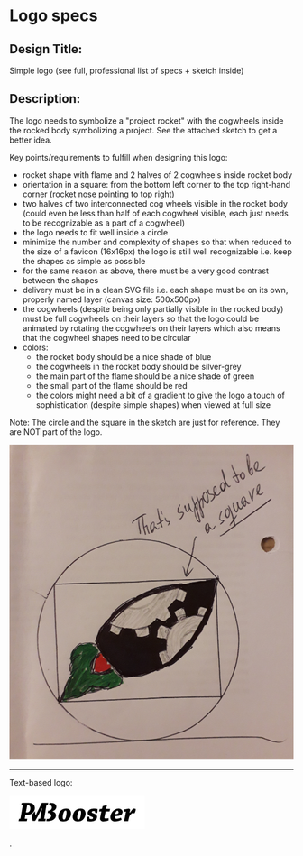 Logo specs
=== 

Design Title: 
---
Simple logo (see full, professional list of specs + sketch inside)

Description: 
--- 
The logo needs to symbolize a "project rocket" with the cogwheels inside the rocked body symbolizing a project. See the attached sketch to get a better idea.

Key points/requirements to fulfill when designing this logo: 

* rocket shape with flame and 2 halves of 2 cogwheels inside rocket body 
* orientation in a square: from the bottom left corner to the top right-hand corner (rocket nose pointing to top right)
* two halves of two interconnected cog wheels visible in the rocket body (could even be less than half of each cogwheel visible, each just needs to be recognizable as a part of a cogwheel)
* the logo needs to fit well inside a circle
* minimize the number and complexity of shapes so that when reduced to the size of a favicon (16x16px) the logo is still well recognizable i.e. keep the shapes as simple as possible
* for the same reason as above, there must be a very good contrast between the shapes
* delivery must be in a clean SVG file i.e. each shape must be on its own, properly named layer (canvas size: 500x500px)
* the cogwheels (despite being only partially visible in the rocked body) must be full cogwheels on their layers so that the logo could be animated by rotating the cogwheels on their layers which also means that the cogwheel shapes need to be circular
* colors: 
  - the rocket body should be a nice shade of blue
  - the cogwheels in the rocket body should be silver-grey 
  - the main part of the flame should be a nice shade of green
  - the small part of the flame should be red
  - the colors might need a bit of a gradient to give the logo a touch of sophistication (despite simple shapes) when viewed at full size

Note: The circle and the square in the sketch are just for reference. They are NOT part of the logo.

![logo sketch](./logo-sketch_20200703_214858.jpg)

---

Text-based logo: 

![PM Booster logo](./PM%20Booster%20logo%20(editable,%20Chaparral%20Pro%20font).gif)

.